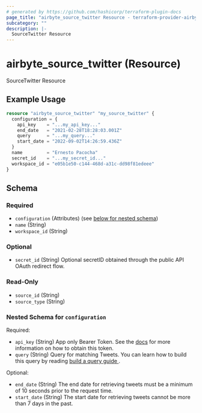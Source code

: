 ```yaml
---
# generated by https://github.com/hashicorp/terraform-plugin-docs
page_title: "airbyte_source_twitter Resource - terraform-provider-airbyte"
subcategory: ""
description: |-
  SourceTwitter Resource
---
```


# airbyte_source_twitter (Resource)

SourceTwitter Resource

## Example Usage

```terraform
resource "airbyte_source_twitter" "my_source_twitter" {
  configuration = {
    api_key    = "...my_api_key..."
    end_date   = "2021-02-28T18:28:03.001Z"
    query      = "...my_query..."
    start_date = "2022-09-02T14:26:59.436Z"
  }
  name         = "Ernesto Pacocha"
  secret_id    = "...my_secret_id..."
  workspace_id = "e05b1e50-c144-468d-a31c-dd98f81edeee"
}
```

<!-- schema generated by tfplugindocs -->
## Schema

### Required

- `configuration` (Attributes) (see [below for nested schema](#nestedatt--configuration))
- `name` (String)
- `workspace_id` (String)

### Optional

- `secret_id` (String) Optional secretID obtained through the public API OAuth redirect flow.

### Read-Only

- `source_id` (String)
- `source_type` (String)

<a id="nestedatt--configuration"></a>
### Nested Schema for `configuration`

Required:

- `api_key` (String) App only Bearer Token. See the <a href="https://developer.twitter.com/en/docs/authentication/oauth-2-0/bearer-tokens">docs</a> for more information on how to obtain this token.
- `query` (String) Query for matching Tweets. You can learn how to build this query by reading <a href="https://developer.twitter.com/en/docs/twitter-api/tweets/search/integrate/build-a-query"> build a query guide </a>.

Optional:

- `end_date` (String) The end date for retrieving tweets must be a minimum of 10 seconds prior to the request time.
- `start_date` (String) The start date for retrieving tweets cannot be more than 7 days in the past.


